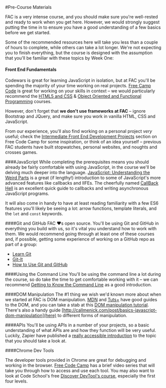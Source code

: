 #Pre-Course Materials

FAC is a very intense course, and you should make sure you're well-rested and ready to work when you get here. However, we would strongly suggest putting the time in to ensure you have a good understanding of a few basics before we get started.

Some of the recommended resources here will take you less than a couple of hours to complete, while others can take a lot longer. We're not expecting you to finish everything, but the course is designed with the assumption that you'll be familiar with these topics by Week One:

#### Front End Fundamentals
Codewars is great for learning JavaScript in isolation, but at FAC you'll be spending the majority of your time working on real projects. [Free Camp Code](https://www.freecodecamp.com/) is great for working on your skills in context – we would particularly recommend the [HTML5 and CSS](https://www.freecodecamp.com/map) & [Object Oriented and Functional Programming](https://www.freecodecamp.com/map) courses.

However, don't forget that **we don't use frameworks at FAC** – ignore Bootstrap and JQuery, and make sure you work in vanilla HTML, CSS and JavaScript.

From our experience, you'll also find working on a personal project *very* useful; check the [Intermediate Front End Development Projects](https://www.freecodecamp.com/map) section on Free Code Camp for some inspiration, or think of an idea yourself – previous FAC students have built stopwatches, personal websites, and noughts and crosses games.

####JavaScript
While completing the prerequisites means you should already be fairly comfortable with using JavaScript, in the course we'll be delving much deeper into the language. [JavaScript: Understanding the Weird Parts](https://www.youtube.com/watch?v=Bv_5Zv5c-Ts) is a great (if lengthy!) introduction to some of JavaScript's more advanced features like callbacks and IIFEs.  The cheerfully named [CallBack Hell](http://callbackhell.com/) is an excellent quick guide to callbacks and writing asynchronous JavaScript programs.

It will also come in handy to have at least reading familiarity with a few ES6 features you'll likely be seeing a lot: arrow functions, template literals, and the `let` and `const` keywords.

####Git and GitHub
FAC ❤️s open source. You'll be using Git and GitHub in everything you build with us, so it's vital you understand how to work with them. We would recommend going through at least one of these courses and, if possible, getting some experience of working on a GitHub repo as part of a group:

* [Learn Git](https://www.codecademy.com/learn/learn-git)
* [Git-It](https://github.com/jlord/git-it-electron)
* [How to Use Git and GitHub](https://www.udacity.com/course/how-to-use-git-and-github--ud775)

####Using the Command Line
You'll be using the command line a lot during the course, so do take the time to get comfortable working with it – we can recommend [Getting to Know the Command Line](https://www.davidbaumgold.com/tutorials/command-line/) as a good introduction.

####DOM Manipulation
The #1 thing we wish we'd known more about when we started at FAC is DOM manipulation. [MDN](https://developer.mozilla.org/en-US/docs/Web/API/Document_Object_Model/Introduction) and [Tuts+](http://code.tutsplus.com/tutorials/javascript-and-the-dom-series-lesson-1--net-3134) have good guides to the DOM, and you can take a stab at this [DOM manipulation tutorial](https://dom-tutorials.appspot.com/static/index.html). There's also a handy guide [http://callmenick.com/post/basics-javascript-dom-manipulation](here) to different forms of manipulation.

####APIs
You'll be using APIs in a number of your projects, so a basic understanding of what APIs are and how they function will be very useful. Luckily, Zapier have published a [really accessible introduction](https://zapier.com/learn/apis/) to the topic that you should take a look at.

####Chrome Dev Tools

The developer tools provided in Chrome are great for debugging and working in the browser. [Free Code Camp](https://www.freecodecamp.com/map) has a brief video series that will take you through how to access and use each tool. You may also want to look at Code School's free [Discover DevTool's course](https://www.codeschool.com/courses/discover-devtools), especially the first four levels.
